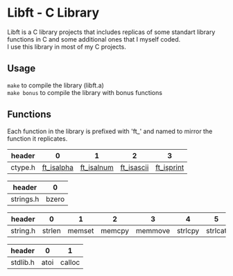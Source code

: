 # Libft - C Library

 Libft is a C library projects that includes replicas of some standart library functions in C and some additional ones that I myself coded.  
 I use this library in most of my C projects.

 ## Usage
 `make` to compile the library (libft.a)  
 `make bonus` to compile the library with bonus functions

 ## Functions

Each function in the library is prefixed with 'ft_' and named to mirror the function it replicates.

| header   | 0 | 1 | 2 | 3 |
| -------- | -------- | --------- | -------- | -------- |
|ctype.h|[ft_isalpha](./ft_isalpha.c)|[ft_isalnum](./ft_isalnum.c)|[ft_isascii](./ft_isascii.c)|[ft_isprint](./ft_isprint.c)|[ft_toupper](./ft_toupper.c)|[ft_tolower](./ft_tolower.c)|

| header   | 0 |
| -------- | -------- |
|strings.h|bzero|

| header   | 0 | 1 | 2 | 3 | 4 | 5 | 6 | 7 | 8 | 9 | 10 | 11 |
| -------- | -------- | --------- | -------- | -------- | -------- | -------- | -------- | -------- | -------- | -------- | -------- | -------- |
|string.h|strlen|memset| memcpy|memmove|strlcpy|strlcat|strchr|strncmp|memchr|memcmp|strnstr|strdup

| header   | 0 | 1 |
| -------- | -------- | --------- |
|stdlib.h|atoi|calloc|
